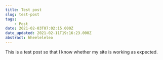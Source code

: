 ```yaml
---
title: Test post
slug: test-post
tags: 
    - Post
date: 2021-02-03T07:02:15.000Z
date_updated: 2021-02-11T19:16:23.000Z
abstract: hheeleleleo
---
```


This is a test post so that I know whether my site is working as expected.
